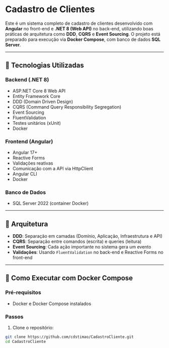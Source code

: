 # Cadastro de Clientes

Este é um sistema completo de cadastro de clientes desenvolvido com **Angular** no front-end e **.NET 8 (Web API)** no back-end, utilizando boas práticas de arquitetura como **DDD**, **CQRS** e **Event Sourcing**. O projeto está preparado para execução via **Docker Compose**, com banco de dados **SQL Server**.

---

## 🚀 Tecnologias Utilizadas

### Backend (.NET 8)
- ASP.NET Core 8 Web API
- Entity Framework Core
- DDD (Domain Driven Design)
- CQRS (Command Query Responsibility Segregation)
- Event Sourcing
- FluentValidation
- Testes unitários (xUnit)
- Docker

### Frontend (Angular)
- Angular 17+
- Reactive Forms
- Validações reativas
- Comunicação com a API via HttpClient
- Angular CLI
- Docker

### Banco de Dados
- SQL Server 2022 (container Docker)

---

## 🧱 Arquitetura

- **DDD**: Separação em camadas (Domínio, Aplicação, Infraestrutura e API)
- **CQRS**: Separação entre comandos (escrita) e queries (leitura)
- **Event Sourcing**: Cada ação importante no sistema gera um evento
- **Validações**: Usando `FluentValidation` no back-end e Reactive Forms no front-end

---

## 🐳 Como Executar com Docker Compose

### Pré-requisitos
- Docker e Docker Compose instalados

### Passos

1. Clone o repositório:

```bash
git clone https://github.com/cdstimao/CadastroCliente.git
cd CadastroCliente
